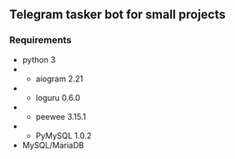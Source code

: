 ## Telegram tasker bot for small projects

### Requirements
* python 3
* * aiogram 2.21
* * loguru 0.6.0
* * peewee 3.15.1
* * PyMySQL 1.0.2
* MySQL/MariaDB